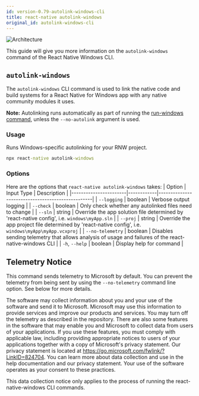 ```yaml
---
id: version-0.79-autolink-windows-cli
title: react-native autolink-windows
original_id: autolink-windows-cli
---
```


![Architecture](https://img.shields.io/badge/architecture-new_&_old-green)

This guide will give you more information on the `autolink-windows` command of the React Native Windows CLI.

## `autolink-windows`

The `autolink-windows` CLI command is used to link the native code and build systems for a React Native for Windows app with any native community modules it uses.

**Note:** Autolinking runs automatically as part of running the [run-windows command](run-windows-cli.md), unless the `--no-autolink` argument is used.

### Usage
Runs Windows-specific autolinking for your RNW project.
  
```bat
npx react-native autolink-windows
```
### Options

Here are the options that `react-native autolink-windows` takes:
| Option                | Input Type | Description                                      |
|-----------------------|------------|--------------------------------------------------|
| `--logging`           | boolean    | Verbose output logging                           |
| `--check`             | boolean    | Only check whether any autolinked files need to change |
| `--sln`               | string     | Override the app solution file determined by 'react-native config', i.e. `windows\myApp.sln` |
| `--proj`              | string     | Override the app project file determined by 'react-native config', i.e. `windows\myApp\myApp.vcxproj` |
| `--no-telemetry`      | boolean    | Disables sending telemetry that allows analysis of usage and failures of the react-native-windows CLI |
| `-h`, `--help`        | boolean    | Display help for command                         |

## Telemetry Notice

This command sends telemetry to Microsoft by default. You can prevent the telemetry from being sent by using the `--no-telemetry` command line option. See below for more details.

The software may collect information about you and your use of the software and send it to Microsoft. Microsoft may use this information to provide services and improve our products and services. You may turn off the telemetry as described in the repository. There are also some features in the software that may enable you and Microsoft to collect data from users of your applications. If you use these features, you must comply with applicable law, including providing appropriate notices to users of your applications together with a copy of Microsoft's privacy statement. Our privacy statement is located at https://go.microsoft.com/fwlink/?LinkID=824704. You can learn more about data collection and use in the help documentation and our privacy statement. Your use of the software operates as your consent to these practices.

This data collection notice only applies to the process of running the react-native-windows CLI commands.
  